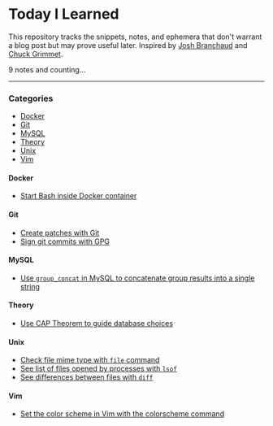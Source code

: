 # Today I Learned

This repository tracks the snippets, notes, and ephemera that don't warrant a blog post but may prove useful later.
Inspired by [Josh Branchaud](https://github.com/jbranchaud/til) and [Chuck Grimmet](http://www.cagrimmett.com/til/).

9 notes and counting...

---

### Categories
- [Docker](#docker)
- [Git](#git)
- [MySQL](#mysql)
- [Theory](#theory)
- [Unix](#unix)
- [Vim](#vim)


#### Docker
- [Start Bash inside Docker container](notes/docker/start-bash-inside-docker-container.md)

#### Git
- [Create patches with Git](notes/git/create-patches-with-git.md)
- [Sign git commits with GPG](notes/git/sign-git-commits-with-gpg.md)

#### MySQL
- [Use `group_concat` in MySQL to concatenate group results into a single string](notes/mysql/use-group-concat-to-group-results.md)

#### Theory
- [Use CAP Theorem to guide database choices](notes/theory/use-cap-theorem.md)

#### Unix
- [Check file mime type with `file` command](notes/unix/check-file-mimetype.md)
- [See list of files opened by processes with `lsof`](notes/unix/see-files-opened-by-process.md)
- [See differences between files with `diff`](notes/unix/see-file-differences-with-diff.md)

#### Vim
- [Set the color scheme in Vim with the colorscheme command](notes/vim/set-color-scheme-in-vim.md)
